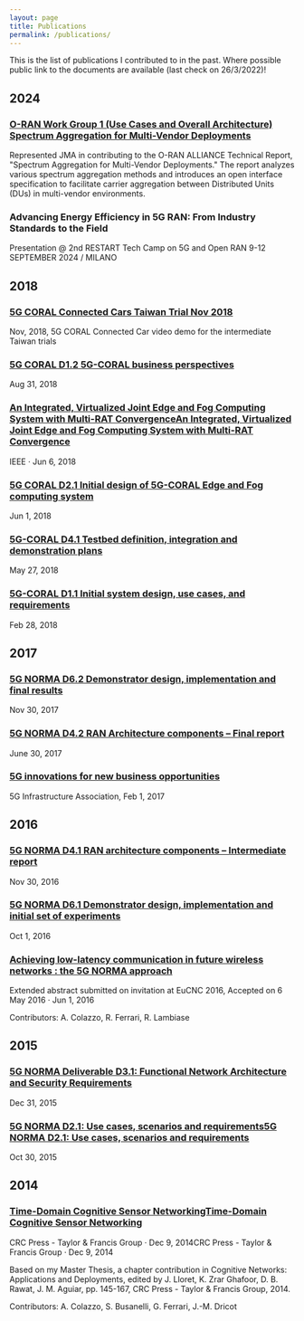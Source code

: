 ```yaml
---
layout: page
title: Publications
permalink: /publications/
---
```


This is the list of publications I contributed to in the past. Where possible public link to the documents are available (last check on 26/3/2022)!


## 2024

### [O-RAN Work Group 1 (Use Cases and Overall Architecture) Spectrum Aggregation for Multi-Vendor Deployments](https://specifications.o-ran.org/download?id=715)
Represented JMA in contributing to the O-RAN ALLIANCE Technical Report, "Spectrum Aggregation for Multi-Vendor Deployments." The report analyzes various spectrum aggregation methods and introduces an open interface specification to facilitate carrier aggregation between Distributed Units (DUs) in multi-vendor environments.

### Advancing Energy Efficiency in 5G RAN: From Industry Standards to the Field
Presentation @ 2nd RESTART Tech Camp on 5G and Open RAN
9-12 SEPTEMBER 2024 / MILANO

## 2018

### [5G CORAL Connected Cars Taiwan Trial Nov 2018](https://www.youtube.com/watch?v=5e8OWrCYPpQ) 
Nov, 2018, 5G CORAL Connected Car video demo for the intermediate Taiwan trials

### [5G CORAL D1.2 5G-CORAL business perspectives](https://www.ec.europa.eu/research/participants/documents/downloadPublic?documentIds=080166e5bd51d0e5&appId=PPGMS)
Aug 31, 2018

### [An Integrated, Virtualized Joint Edge and Fog Computing System with Multi-RAT ConvergenceAn Integrated, Virtualized Joint Edge and Fog Computing System with Multi-RAT Convergence](https://ieeexplore.ieee.org/abstract/document/8436927)
IEEE · Jun 6, 2018

### [5G CORAL D2.1 Initial design of 5G-CORAL Edge and Fog computing system](https://www.ec.europa.eu/research/participants/documents/downloadPublic?documentIds=080166e5bb1b5f94&appId=PPGMS)
Jun 1, 2018

### [5G-CORAL D4.1 Testbed definition, integration and demonstration plans](https://www.ec.europa.eu/research/participants/documents/downloadPublic?documentIds=080166e5bd4eb7bc&appId=PPGMS)
May 27, 2018

### [5G-CORAL D1.1 Initial system design, use cases, and requirements](https://ec.europa.eu/research/participants/documents/downloadPublic?documentIds=080166e5b8e62111&appId=PPGMS)
Feb 28, 2018

## 2017

### [5G NORMA D6.2 Demonstrator design, implementation and final results](https://www.it.uc3m.es/wnl/5gnorma/pdf/5g_norma_d6-2.pdf)
Nov 30, 2017

### [5G NORMA D4.2 RAN Architecture components – Final report](https://www.it.uc3m.es/wnl/5gnorma/pdf/5g_norma_d4-2.pdf)
June 30, 2017

### [5G innovations for new business opportunities](https://hal.inria.fr/hal-01488208/document)
5G Infrastructure Association, Feb 1, 2017

## 2016

### [5G NORMA D4.1 RAN architecture components – Intermediate report](https://www.it.uc3m.es/wnl/5gnorma/pdf/5g_norma_d4-1.pdf)
Nov 30, 2016

### [5G NORMA D6.1 Demonstrator design, implementation and initial set of experiments](https://www.it.uc3m.es/wnl/5gnorma/pdf/5g_norma_d6-1.pdf)
Oct 1, 2016

### [Achieving low-latency communication in future wireless networks : the 5G NORMA approach](https://www.researchgate.net/profile/Alessandro-Colazzo/publication/316104208_Achieving_low-latency_communication_in_future_wireless_networks_the_5G_NORMA_approach/links/58f09a17458515ff23a8c2f0/Achieving-low-latency-communication-in-future-wireless-networks-the-5G-NORMA-approach.pdf)
Extended abstract submitted on invitation at EuCNC 2016, Accepted on 6 May 2016 · Jun 1, 2016

Contributors: A. Colazzo, R. Ferrari, R. Lambiase

## 2015

### [5G NORMA Deliverable D3.1: Functional Network Architecture and Security Requirements](https://www.it.uc3m.es/wnl/5gnorma/pdf/5g_norma_d3-1.pdf)
Dec 31, 2015

### [5G NORMA D2.1: Use cases, scenarios and requirements5G NORMA D2.1: Use cases, scenarios and requirements](https://www.it.uc3m.es/wnl/5gnorma/pdf/5g_norma_d2-1.pdf)
Oct 30, 2015

## 2014

### [Time-Domain Cognitive Sensor NetworkingTime-Domain Cognitive Sensor Networking](http://newyork.ing.uniroma1.it/IC0902/index.php?option=com_remository&Itemid=82&func=fileinfo&id=97)
CRC Press - Taylor & Francis Group · Dec 9, 2014CRC Press - Taylor & Francis Group · Dec 9, 2014

Based on my Master Thesis, a chapter contribution in Cognitive Networks: Applications and Deployments, edited by J. Lloret, K. Zrar Ghafoor, D. B. Rawat, J. M. Aguiar, pp. 145-167, CRC Press - Taylor & Francis Group, 2014.

Contributors: A. Colazzo, S. Busanelli, G. Ferrari, J.-M. Dricot
